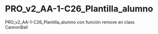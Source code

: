 # PRO_v2_AA-1-C26_Plantilla_alumno
PRO_v2_AA-1-C26_Plantilla_alumno con función remove en class CannonBall 
